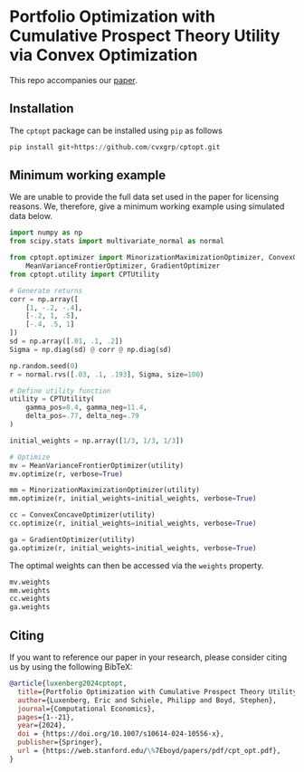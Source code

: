 # Portfolio Optimization with Cumulative Prospect Theory Utility via Convex Optimization

This repo accompanies our [paper](https://arxiv.org/abs/2209.03461).

## Installation

The `cptopt` package can be installed using `pip` as follows

```python
pip install git+https://github.com/cvxgrp/cptopt.git
```

## Minimum working example
We are unable to provide the full data set used in the paper for licensing reasons. We, therefore, give a minimum working example using simulated data below.
```python
import numpy as np
from scipy.stats import multivariate_normal as normal

from cptopt.optimizer import MinorizationMaximizationOptimizer, ConvexConcaveOptimizer, \
    MeanVarianceFrontierOptimizer, GradientOptimizer
from cptopt.utility import CPTUtility

# Generate returns
corr = np.array([
    [1, -.2, -.4],
    [-.2, 1, .5],
    [-.4, .5, 1]
])
sd = np.array([.01, .1, .2])
Sigma = np.diag(sd) @ corr @ np.diag(sd)

np.random.seed(0)
r = normal.rvs([.03, .1, .193], Sigma, size=100)

# Define utility function
utility = CPTUtility(
    gamma_pos=8.4, gamma_neg=11.4,
    delta_pos=.77, delta_neg=.79
)

initial_weights = np.array([1/3, 1/3, 1/3])

# Optimize
mv = MeanVarianceFrontierOptimizer(utility)
mv.optimize(r, verbose=True)

mm = MinorizationMaximizationOptimizer(utility)
mm.optimize(r, initial_weights=initial_weights, verbose=True)

cc = ConvexConcaveOptimizer(utility)
cc.optimize(r, initial_weights=initial_weights, verbose=True)

ga = GradientOptimizer(utility)
ga.optimize(r, initial_weights=initial_weights, verbose=True)
```
The optimal weights can then be accessed via the `weights` property.
```py
mv.weights
mm.weights
cc.weights
ga.weights
```

## Citing
If you want to reference our paper in your research, please consider citing us by using the following BibTeX:

```BibTeX
@article{luxenberg2024cptopt,
  title={Portfolio Optimization with Cumulative Prospect Theory Utility via Convex Optimization},
  author={Luxenberg, Eric and Schiele, Philipp and Boyd, Stephen},
  journal={Computational Economics},
  pages={1--21},
  year={2024},
  doi = {https://doi.org/10.1007/s10614-024-10556-x},
  publisher={Springer},
  url = {https://web.stanford.edu/\%7Eboyd/papers/pdf/cpt_opt.pdf},
}
```

